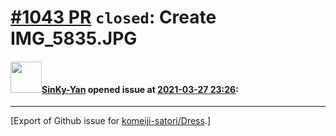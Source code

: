 # [\#1043 PR](https://github.com/komeiji-satori/Dress/pull/1043) `closed`: Create IMG_5835.JPG

#### <img src="https://avatars.githubusercontent.com/u/56128013?u=a21b97e6eac5e8304b1b2c26109ecf9351b8e4a3&v=4" width="50">[SinKy-Yan](https://github.com/SinKy-Yan) opened issue at [2021-03-27 23:26](https://github.com/komeiji-satori/Dress/pull/1043):






-------------------------------------------------------------------------------



[Export of Github issue for [komeiji-satori/Dress](https://github.com/komeiji-satori/Dress).]
